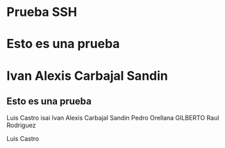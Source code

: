 # Prueba SSH

# Esto es una prueba

# Ivan Alexis Carbajal Sandin
## Esto es una prueba

Luis Castro
isai
Ivan Alexis Carbajal Sandin
Pedro Orellana
GILBERTO
Raul Rodriguez

Luis Castro 
